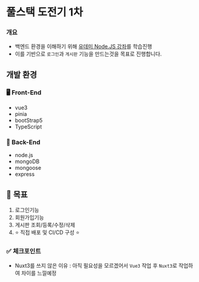 # 풀스택 도전기 1차 
### 개요
- 백엔드 환경을 이해하기 위해 [유데미 Node.JS 강좌]([url](https://www.udemy.com/course/nodejs-mvc-rest-apis-graphql-deno/))를 학습진행
- 이를 기반으로 `로그인`과 `게시판` 기능을 만드는것을 목표로 진행합니다.


## 개발 환경

### 🖥️ Front-End 
- vue3
- pinia
- bootStrap5
- TypeScript

### 🛜 Back-End
- node.js
- mongoDB
- mongoose
- express

## 🥅 목표
1. 로그인기능
2. 회원가입기능
3. 게시판 조회/등록/수정/삭제
4. ⭐️ 직접 배포 및 CI/CD 구성 ⭐️ 

### ✅ 체크포인트
- Nuxt3를 쓰지 않은 이유 : 아직 필요성을 모르겠어서 `Vue3` 작업 후 `Nuxt3`로 작업하여 차이를 느낄예정

